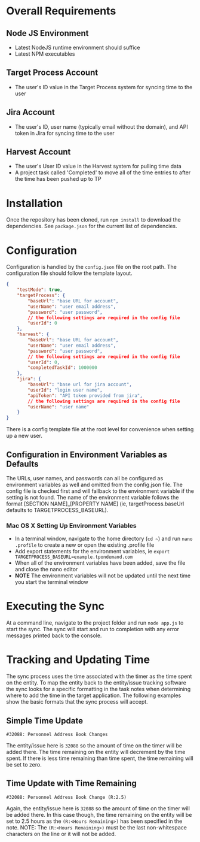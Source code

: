 # Overall Requirements
## Node JS Environment
* Latest NodeJS runtime environment should suffice
* Latest NPM executables
## Target Process Account
* The user's ID value in the Target Process system for syncing time to the user
## Jira Account
* The user's ID, user name (typically email without the domain), and API token in Jira for syncing time to the user
## Harvest Account
* The user's User ID value in the Harvest system for pulling time data
* A project task called 'Completed' to move all of the time entries to after the time has been pushed up to TP

# Installation
Once the repository has been cloned, run ```npm install``` to download the dependencies.  See ```package.json``` for the current list of dependencies.

# Configuration
Configuration is handled by the ```config.json``` file on the root path.  The configuration file should follow the template layout.
```json
{ 
    "testMode": true,
    "targetProcess": {
        "baseUrl": "base URL for account",
        "userName": "user email address",
        "password": "user password",
        // the following settings are required in the config file
        "userId": 0
    },
    "harvest": {
        "baseUrl": "base URL for account",
        "userName": "user email address",
        "password": "user password",
        // the following settings are required in the config file
        "userId": 0,
        "completedTaskId": 1000000
    },
    "jira": {
        "baseUrl": "base url for jira account",
        "userId": "login user name",        
        "apiToken": "API token provided from jira",
        // the following settings are required in the config file
        "userName": "user name"
    }
}
```

There is a config template file at the root level for convenience when setting up a new user.

## Configuration in Environment Variables as Defaults
The URLs, user names, and passwords can all be configured as environment variables as well and omitted from the config.json file.  The config file is checked first and will fallback to the environment variable if the setting is not found.  The name of the environment variable follows the format [SECTION NAME]_[PROPERTY NAME] (ie, targetProcess.baseUrl defaults to TARGETPROCESS_BASEURL).

### Mac OS X Setting Up Environment Variables
* In a terminal window, navigate to the home directory (```cd ~```) and run ```nano .profile``` to create a new or open the existing .profile file
* Add export statements for the environment variables, ie ```export TARGETPROCESS_BASEURL=example.tpondemand.com```
* When all of the environment variables have been added, save the file and close the nano editor
* **NOTE** The environment variables will not be updated until the next time you start the terminal window

# Executing the Sync
At a command line, navigate to the project folder and run ```node app.js``` to start the sync.  The sync will start and run to completion with any error messages printed back to the console.

# Tracking and Updating Time
The sync process uses the time associated with the timer as the time spent on the entity.  To map the entity back to the entity/issue tracking software the sync looks for a specific formatting in the task notes when determining where to add the time in the target application.  The following examples show the basic formats that the sync process will accept.

## Simple Time Update
```#32088: Personnel Address Book Changes```

The entity/issue here is ```32088``` so the amount of time on the timer will be added there.  The time remaining on the entity will decrement by the time spent.  If there is less time remaining than time spent, the time remaining will be set to zero.

## Time Update with Time Remaining
```#32088: Personnel Address Book Change (R:2.5)```

Again, the entity/issue here is ```32088``` so the amount of time on the timer will be added there.  In this case though, the time remaining on the entity will be set to 2.5 hours as the ```(R:<Hours Remaining>)``` has been specified in the note.  NOTE: The ```(R:<Hours Remaining>)``` must be the last non-whitespace characters on the line or it will not be added.

